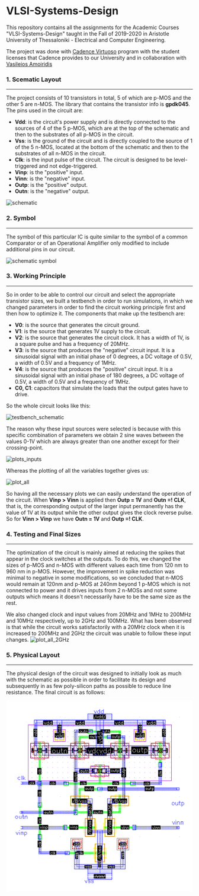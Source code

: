 # VLSI-Systems-Design
 This repository contains all the assignments for the Academic Courses "VLSI-Systems-Design" taught in the Fall of 2019-2020 in Aristotle University of Thessaloniki - Electrical and Computer Engineering. 

The project was done with [Cadence Virtuoso](https://www.cadence.com/en_US/home/tools/custom-ic-analog-rf-design/layout-design/virtuoso-layout-suite.html) program with the student licenses that Cadence provides to our University and in collaboration with [Vasileios Amoiridis](https://github.com/vamoirid)

### 1. Scematic Layout

---

The project consists of 10 transistors in total, 5 of which are p-MOS and the other 5 are n-MOS. The library that contains the transistor info is **gpdk045**. The pins used in the circuit are:

* **Vdd**: is the circuit's power supply and is directly connected to the sources of 4 of the 5 p-MOS, which are at the top of the schematic and then to the substrates of all p-MOS in the circuit.
* **Vss**: is the ground of the circuit and is directly coupled to the source of 1 of the 5 n-MOS, located at the bottom of the schematic and then to the substrates of all n-MOS in the circuit.
* **Clk**: is the input pulse of the circuit. The circuit is designed to be level-triggered and not edge-triggered.
* **Vinp**: is the "positive" input.
* **Vinn**: is the "negative" input.
* **Outp**: is the "positive" output.
* **Outn**: is the "negative" output.

![schematic](https://github.com/tsoukias/VLSI-Systems-Design/blob/master/Graphs_Results/CADs/Schematic.png)

### 2. Symbol

---

The symbol of this particular IC is quite similar to the symbol of a common Comparator or of an Operational Amplifier only modified to include additional pins in our circuit.

![schematic symbol](https://github.com/tsoukias/VLSI-Systems-Design/blob/master/Graphs_Results/CADs/Symbol.png)

### 3. Working Principle

---

So in order to be able to control our circuit and select the appropriate transistor sizes, we built a testbench in order to run simulations, in which we changed parameters in order to find the circuit working principle first and then how to optimize it. The components that make up the testbench are:

* **V0**: is the source that generates the circuit ground.
* **V1**: is the source that generates 1V supply to the circuit.
* **V2**: is the source that generates the circuit clock. It has a width of 1V, is a square pulse and has a frequency of 20MHz.
* **V3**: is the source that produces the "negative" circuit input. It is a sinusoidal signal with an initial phase of 0 degrees, a DC voltage of 0.5V, a width of 0.5V and a frequency of 1MHz.
* **V4**: is the source that produces the "positive" circuit input. It is a sinusoidal signal with an initial phase of 180 degrees, a DC voltage of 0.5V, a width of 0.5V and a frequency of 1MHz.
* **C0, C1**: capacitors that simulate the loads that the output gates have to drive.

So the whole circuit looks like this:

![testbench_schematic](https://github.com/tsoukias/VLSI-Systems-Design/blob/master/Graphs_Results/CADs/Testbench.png)

The reason why these input sources were selected is because with this specific combination of parameters we obtain 2 sine waves between the values 0-1V which are always greater than one another except for their crossing-point.

![plots_inputs](https://github.com/tsoukias/VLSI-Systems-Design/blob/master/Graphs_Results/plots/Inputs_white.png)

Whereas the plotting of all the variables together gives us:

![plot_all](https://github.com/tsoukias/VLSI-Systems-Design/blob/master/Graphs_Results/plots/All_white.png)

So having all the necessary plots we can easily understand the operation of the circuit. When **Vinp > Vinn** is applied then **Outp = 1V** and **Outn =! CLK**, that is, the corresponding output of the larger input permanently has the value of 1V at its output while the other output gives the clock reverse pulse. So for **Vinn > Vinp** we have **Outn = 1V** and **Outp =! CLK**.

### 4. Testing and Final Sizes

---

The optimization of the circuit is mainly aimed at reducing the spikes that appear in the clock switches at the outputs. To do this, we changed the sizes of p-MOS and n-MOS with different values each time from 120 nm to 960 nm in p-MOS. However, the improvement in spike reduction was minimal to negative in some modifications, so we concluded that n-MOS would remain at 120nm and p-MOS at 240nm beyond 1 p-MOS which is not connected to power and it drives inputs from 2 n-MOSs and not some outputs which means it doesn't necessarily have to be the same size as the rest.

We also changed clock and input values from 20MHz and 1MHz to 200MHz and 10MHz respectively, up to 2GHz and 100MHz. What has been observed is that while the circuit works satisfactorily with a 20MHz clock when it is increased to 200MHz and 2GHz the circuit was unable to follow these input changes.
![plot_all_2GHz](https://github.com/tsoukias/VLSI-Systems-Design/blob/master/Graphs_Results/TESTs/Freq100MHz_white.png)

### 5. Physical Layout

---

The physical design of the circuit was designed to initially look as much with the schematic as possible in order to facilitate its design and subsequently in as few poly-silicon paths as possible to reduce line resistance. The final circuit is as follows:
<p align="center"><img src="https://github.com/vamoirid/VLSI-Systems-Design/blob/master/Graphs_Results/CADs/physical_final.png"></p>

